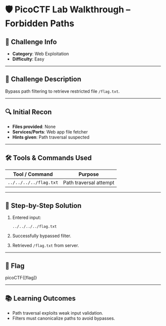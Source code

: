 # 🛡️ PicoCTF Lab Walkthrough – Forbidden Paths

## 📌 Challenge Info

* **Category**: Web Exploitation
* **Difficulty**: Easy

---

## 📝 Challenge Description

Bypass path filtering to retrieve restricted file `/flag.txt`.

---

## 🔍 Initial Recon

* **Files provided**: None
* **Services/Ports**: Web app file fetcher
* **Hints given**: Path traversal suspected

---

## 🛠️ Tools & Commands Used

| Tool / Command         | Purpose                |
| ---------------------- | ---------------------- |
| `../../../../flag.txt` | Path traversal attempt |

---

## 🧠 Step-by-Step Solution

1. Entered input:

   ```
   ../../../../flag.txt  
   ```
2. Successfully bypassed filter.
3. Retrieved `/flag.txt` from server.

---

## 🧾 Flag

picoCTF{\[flag\]}

---

## 📚 Learning Outcomes

* Path traversal exploits weak input validation.
* Filters must canonicalize paths to avoid bypasses.
